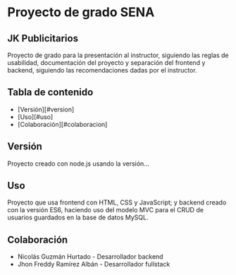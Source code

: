 # Proyecto de grado SENA

## JK Publicitarios
Proyecto de grado para la presentación al instructor, siguiendo las reglas de usabilidad, documentación del proyecto y separación del frontend y backend, siguiendo las recomendaciones dadas por el instructor.

## Tabla de contenido
* [Versión][#version]
* [Uso][#uso]
* [Colaboración][#colaboracion]

## Versión
Proyecto creado con node.js usando la versión...

## Uso
Proyecto que usa frontend con HTML, CSS y JavaScript; y backend creado con la versión ES6, haciendo uso del modelo MVC para el CRUD de usuarios guardados en la base de datos MySQL.

## Colaboración
* Nicolás Guzmán Hurtado - Desarrollador backend
* Jhon Freddy Ramírez Albán - Desarrollador fullstack
